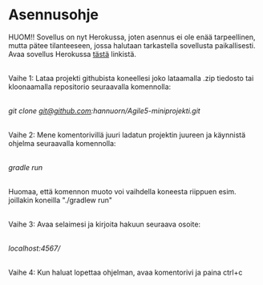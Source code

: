 <h1>Asennusohje</h1>

HUOM!! Sovellus on nyt Herokussa, joten asennus ei ole enää tarpeellinen, mutta pätee tilanteeseen, jossa halutaan tarkastella sovellusta paikallisesti. Avaa sovellus Herokussa [tästä](http://vinkkikirjasto.herokuapp.com/) linkistä. <br/><br/>

Vaihe 1: Lataa projekti githubista koneellesi joko lataamalla .zip tiedosto tai kloonaamalla repositorio seuraavalla komennolla:<br/><br/>

<i>git clone git@github.com:hannuorn/Agile5-miniprojekti.git</i><br/><br/>

Vaihe 2: Mene komentorivillä juuri ladatun projektin juureen ja käynnistä ohjelma seuraavalla komennolla:<br/><br/>

<i>gradle run</i><br/><br/>

Huomaa, että komennon muoto voi vaihdella koneesta riippuen esim. joillakin koneilla "./gradlew run"<br/><br/>

Vaihe 3: Avaa selaimesi ja kirjoita hakuun seuraava osoite:<br/><br/>

<i>localhost:4567/</i><br/><br/>

Vaihe 4: Kun haluat lopettaa ohjelman, avaa komentorivi ja paina ctrl+c
